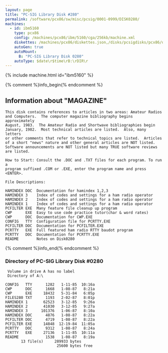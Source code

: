 ```yaml
---
layout: page
title: "PC-SIG Library Disk #280"
permalink: /software/pcx86/sw/misc/pcsig/0001-0999/DISK0280/
machines:
  - id: ibm5160
    type: pcx86
    config: /machines/pcx86/ibm/5160/cga/256kb/machine.xml
    diskettes: /machines/pcx86/diskettes.json,/disks/pcsigdisks/pcx86/diskettes.json
    autoGen: true
    autoMount:
      B: "PC-SIG Library Disk 0280"
    autoType: $date\r$time\rB:\rDIR\r
---
```


{% include machine.html id="ibm5160" %}

{% comment %}info_begin{% endcomment %}

## Information about "MAGAZINE"

    This disk contains references to articles in two areas: Amateur Radios
    and Computers.  The computer magazine bibliography begins approximately
    August, 1983.  The Amateur Radio and Shortwave bibliographies begin
    January, 1982.  Most technical articles are listed.  Also, many letters
    or other comments that refer to technical topics are listed.  Articles
    of a short "news" nature and other general articles are NOT listed.
    Software announcements are NOT listed but many TRUE software reviews
    are listed.
    
    How to Start: Consult the .DOC and .TXT files for each program. To run a
    program suffixed .COM or .EXE, enter the program name and press
    <ENTER>.
    
    File Descriptions:
    
    HAMINDEX DOC  Documentation for hamindex 1,2,3
    HAMINDEX 3    Index of codes and settings for a ham radio operator
    HAMINDEX 2    Index of codes and settings for a ham radio operator
    HAMINDEX 1    Index of codes and settings for a ham radio operator
    PCFILTER EXE  Many feature file cleanup up program
    CWP      EXE  Easy to use code practice tutor(char & word rates)
    CWP      DOC  Documentation for CWP.EXE
    CONFIG   TTY  Configuration file for PCRTTY.EXE
    PCFILTER DOC  Documentation for PCFILTER.EXE
    PCRTTY   EXE  Full featured ham radio RTTY baudot program
    PCRTTY   DOC  Documentation for PCRTTY.EXE
    README        Notes on Disk0280
{% comment %}info_end{% endcomment %}


### Directory of PC-SIG Library Disk #0280

     Volume in drive A has no label
     Directory of A:\

    CONFIG   TTY      1282   1-11-85  10:16a
    CWP      DOC      1668   1-08-87   8:21a
    CWP      EXE     18432   5-31-84   6:05p
    FILES280 TXT      1193   2-02-87   8:01p
    HAMINDEX 1       62523   3-12-85   9:26a
    HAMINDEX 2       41030   3-12-85   9:27a
    HAMINDEX 3      101376   1-06-87   8:10a
    HAMINDEX DOC      4876   1-08-87   8:22a
    PCFILTER DOC      4719   1-08-87   8:22a
    PCFILTER EXE     14848  12-19-84  11:05a
    PCRTTY   DOC      9312   1-08-87   8:24a
    PCRTTY   EXE     27136   1-11-85  10:11a
    README            1538   1-08-87   8:19a
           13 file(s)     289933 bytes
                           25600 bytes free
